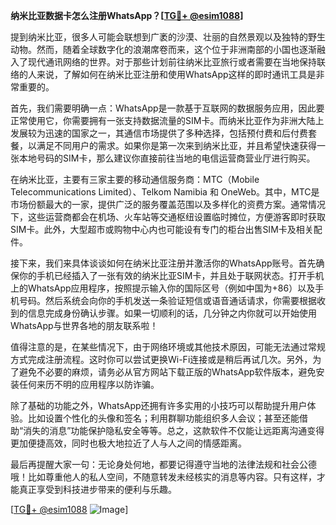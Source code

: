 **纳米比亚数据卡怎么注册WhatsApp？[[TG💪+ @esim1088](https://t.me/s/esim1088)]**

提到纳米比亚，很多人可能会联想到广袤的沙漠、壮丽的自然景观以及独特的野生动物。然而，随着全球数字化的浪潮席卷而来，这个位于非洲南部的小国也逐渐融入了现代通讯网络的世界。对于那些计划前往纳米比亚旅行或者需要在当地保持联络的人来说，了解如何在纳米比亚注册和使用WhatsApp这样的即时通讯工具是非常重要的。

首先，我们需要明确一点：WhatsApp是一款基于互联网的数据服务应用，因此要正常使用它，你需要拥有一张支持数据流量的SIM卡。而纳米比亚作为非洲大陆上发展较为迅速的国家之一，其通信市场提供了多种选择，包括预付费和后付费套餐，以满足不同用户的需求。如果你是第一次来到纳米比亚，并且希望快速获得一张本地号码的SIM卡，那么建议你直接前往当地的电信运营商营业厅进行购买。

在纳米比亚，主要有三家主要的移动通信服务商：MTC（Mobile Telecommunications Limited）、Telkom Namibia 和 OneWeb。其中，MTC是市场份额最大的一家，提供广泛的服务覆盖范围以及多样化的资费方案。通常情况下，这些运营商都会在机场、火车站等交通枢纽设置临时摊位，方便游客即时获取SIM卡。此外，大型超市或购物中心内也可能设有专门的柜台出售SIM卡及相关配件。

接下来，我们来具体谈谈如何在纳米比亚注册并激活你的WhatsApp账号。首先确保你的手机已经插入了一张有效的纳米比亚SIM卡，并且处于联网状态。打开手机上的WhatsApp应用程序，按照提示输入你的国际区号（例如中国为+86）以及手机号码。然后系统会向你的手机发送一条验证短信或语音通话请求，你需要根据收到的信息完成身份确认步骤。如果一切顺利的话，几分钟之内你就可以开始使用WhatsApp与世界各地的朋友联系啦！

值得注意的是，在某些情况下，由于网络环境或其他技术原因，可能无法通过常规方式完成注册流程。这时你可以尝试更换Wi-Fi连接或是稍后再试几次。另外，为了避免不必要的麻烦，请务必从官方网站下载正版的WhatsApp软件版本，避免安装任何来历不明的应用程序以防诈骗。

除了基础的功能之外，WhatsApp还拥有许多实用的小技巧可以帮助提升用户体验。比如设置个性化的头像和签名；利用群聊功能组织多人会议；甚至还能借助“消失的消息”功能保护隐私安全等等。总之，这款软件不仅能让远距离沟通变得更加便捷高效，同时也极大地拉近了人与人之间的情感距离。

最后再提醒大家一句：无论身处何地，都要记得遵守当地的法律法规和社会公德哦！比如尊重他人的私人空间，不随意转发未经核实的消息等内容。只有这样，才能真正享受到科技进步带来的便利与乐趣。

[[TG💪+ @esim1088](https://t.me/s/esim1088) ![Image](https://i.postimg.cc/4NQfJmqS/Snipaste-2025-05-13-00-14-12.png)]